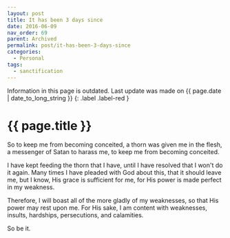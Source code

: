 ```yaml
---
layout: post
title: It has been 3 days since
date: 2016-06-09
nav_order: 69
parent: Archived
permalink: post/it-has-been-3-days-since
categories:
  - Personal
tags:
  - sanctification
---
```


Information in this page is outdated. Last update was made on {{ page.date | date_to_long_string }}
{: .label .label-red }

# {{ page.title }}

So to keep me from becoming conceited, a thorn was given me in the flesh, a messenger of Satan to harass me, to keep me from becoming conceited.

I have kept feeding the thorn that I have, until I have resolved that I won't do it again.  Many times I have pleaded with God about this, that it should leave me, but I know, His grace is sufficient for me, for His power is made perfect in my weakness.

Therefore, I will boast all of the more gladly of my weaknesses, so that His power may rest upon me.  For His sake, I am content with weaknesses, insults, hardships, persecutions, and calamities.

So be it.
